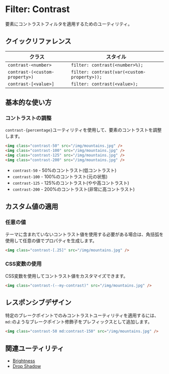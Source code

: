 # Filter: Contrast

要素にコントラストフィルタを適用するためのユーティリティ。

## クイックリファレンス

| クラス | スタイル |
|--------|---------|
| `contrast-<number>` | `filter: contrast(<number>%);` |
| `contrast-(<custom-property>)` | `filter: contrast(var(<custom-property>));` |
| `contrast-[<value>]` | `filter: contrast(<value>);` |

## 基本的な使い方

### コントラストの調整

`contrast-{percentage}`ユーティリティを使用して、要素のコントラストを調整します。

```html
<img class="contrast-50" src="/img/mountains.jpg" />
<img class="contrast-100" src="/img/mountains.jpg" />
<img class="contrast-125" src="/img/mountains.jpg" />
<img class="contrast-200" src="/img/mountains.jpg" />
```

- `contrast-50` - 50%のコントラスト(低コントラスト)
- `contrast-100` - 100%のコントラスト(元の状態)
- `contrast-125` - 125%のコントラスト(やや高コントラスト)
- `contrast-200` - 200%のコントラスト(非常に高コントラスト)

## カスタム値の適用

### 任意の値

テーマに含まれていないコントラスト値を使用する必要がある場合は、角括弧を使用して任意の値でプロパティを生成します。

```html
<img class="contrast-[.25]" src="/img/mountains.jpg" />
```

### CSS変数の使用

CSS変数を使用してコントラスト値をカスタマイズできます。

```html
<img class="contrast-(--my-contrast)" src="/img/mountains.jpg" />
```

## レスポンシブデザイン

特定のブレークポイントでのみコントラストユーティリティを適用するには、`md:`のようなブレークポイント修飾子をプレフィックスとして追加します。

```html
<img class="contrast-50 md:contrast-150" src="/img/mountains.jpg" />
```

## 関連ユーティリティ

- [Brightness](/docs/brightness)
- [Drop Shadow](/docs/drop-shadow)
